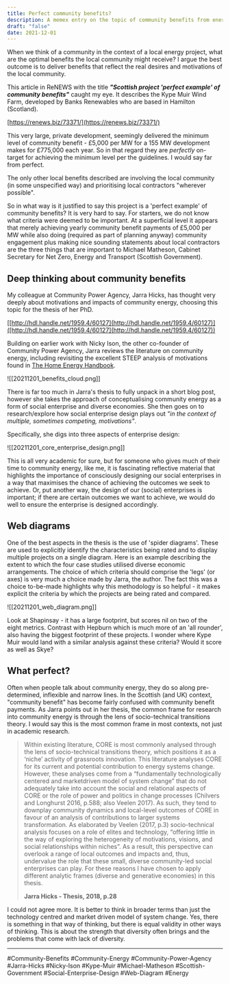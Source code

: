 ```yaml
---
title: Perfect community benefits?
description: A memex entry on the topic of community benefits from energy projects
draft: "false"
date: 2021-12-01
---
```


When we think of a community in the context of a local energy project, what are the optimal benefits the local community might receive? I argue the best outcome is to deliver benefits that reflect the real desires and motivations of the local community.

This article in ReNEWS with the title **_"Scottish project 'perfect example' of community benefits"_** caught my eye. It describes the Kype Muir Wind Farm, developed by Banks Renewables who are based in Hamilton (Scotland).

[https://renews.biz/73371/](https://renews.biz/73371/)

This very large, private development, seemingly delivered the minimum level of community benefit - £5,000 per MW for a 155 MW development makes for £775,000 each year. So in that regard they are _perfectly_ on-target for achieving the minimum level per the guidelines. I would say far from perfect.

The only other local benefits described are involving the local community (in some unspecified way) and prioritising local contractors "wherever possible".

So in what way is it justified to say this project is a 'perfect example' of community benefits? It is very hard to say. For starters, we do not know what criteria were deemed to be important. At a superficial level it appears that merely achieving yearly community benefit payments of £5,000 per MW while also doing (required as part of planning anyway) community engagement plus making nice sounding statements about local contractors are the three things that are important to Michael Matheson, Cabinet Secretary for Net Zero, Energy and Transport (Scottish Government).

## Deep thinking about community benefits

My colleague at Community Power Agency, Jarra Hicks, has thought very deeply about motivations and impacts of community energy, choosing this topic for the thesis of her PhD.

[[http://hdl.handle.net/1959.4/60127](http://hdl.handle.net/1959.4/60127)]([http://hdl.handle.net/1959.4/60127](http://hdl.handle.net/1959.4/60127))

Building on earlier work with Nicky Ison, the other co-founder of Community Power Agency, Jarra reviews the literature on community energy, including revisiting the excellent STEEP analysis of motivations found in [The Home Energy Handbook](https://tomnockolds.com/2021/10/12/a-fast-and-fair-transition-to-clean-energy/).

![[20211201_benefits_cloud.png]]

There is far too much in Jarra's thesis to fully unpack in a short blog post, however she takes the approach of conceptualising community energy as a form of social enterprise and diverse economies. She then goes on to research/explore how social enterprise design plays out _"in the context of multiple, sometimes competing, motivations"_.

Specifically, she digs into three aspects of enterprise design:

![[20211201_core_enterprise_design.png]]

This is all very academic for sure, but for someone who gives much of their time to community energy, like me, it is fascinating reflective material that highlights the importance of consciously designing our social enterprises in a way that maximises the chance of achieving the outcomes we seek to achieve. Or, put another way, the design of our (social) enterprises is important; if there are certain outcomes we want to achieve, we would do well to ensure the enterprise is designed accordingly.

## Web diagrams

One of the best aspects in the thesis is the use of 'spider diagrams'. These are used to explicitly identify the characteristics being rated and to display multiple projects on a single diagram. Here is an example describing the extent to which the four case studies utilised diverse economic arrangements. The choice of which criteria should comprise the 'legs' (or axes) is very much a choice made by Jarra, the author. The fact this was a choice to-be-made highlights why this methodology is so helpful - it makes explicit the criteria by which the projects are being rated and compared.

![[20211201_web_diagram.png]]

Look at Shapinsay - it has a large footprint, but scores nil on two of the eight metrics. Contrast with Hepburn which is much more of an 'all rounder', also having the biggest footprint of these projects. I wonder where Kype Muir would land with a similar analysis against these criteria? Would it score as well as Skye?

## What perfect?

Often when people talk about community energy, they do so along pre-determined, inflexible and narrow lines. In the Scottish (and UK) context, "community benefit" has become fairly confused with community benefit payments. As Jarra points out in her thesis, the common frame for research into community energy is through the lens of socio-technical transitions theory. I would say this is the most common frame in most contexts, not just in academic research.

> Within existing literature, CORE is most commonly analysed through the lens of socio-technical transitions theory, which positions it as a ‘niche’ activity of grassroots innovation. This literature analyses CORE for its current and potential contribution to energy systems change. However, these analyses come from a “fundamentally technologically centered and marketdriven model of system change” that do not adequately take into account the social and relational aspects of CORE or the role of power and politics in change processes (Chilvers and Longhurst 2016, p.588; also Veelen 2017). As such, they tend to downplay community dynamics and local-level outcomes of CORE in favour of an analysis of contributions to larger systems transformation. As elaborated by Veelen (2017, p.3) socio-technical analysis focuses on a role of elites and technology, “offering little in the way of exploring the heterogeneity of motivations, visions, and social relationships within niches”. As a result, this perspective can overlook a range of local outcomes and impacts and, thus, undervalue the role that these small, diverse community-led social enterprises can play. For these reasons I have chosen to apply different analytic frames (diverse and generative economies) in this thesis.
> 
> **Jarra Hicks - Thesis, 2018, p.28**

I could not agree more. It is better to think in broader terms than just the technology centred and market driven model of system change. Yes, there is something in that way of thinking, but there is equal validity in other ways of thinking. This is about the strength that diversity often brings and the problems that come with lack of diversity.

---
#Community-Benefits #Community-Energy #Community-Power-Agency #Jarra-Hicks #Nicky-Ison #Kype-Muir #Michael-Matheson #Scottish-Government #Social-Enterprise-Design #Web-Diagram #Energy 
